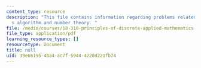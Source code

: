 ```yaml
---
content_type: resource
description: "This file contains information regarding problems related to euclid\u2019\
  s algorithm and number theory. "
file: /media/courses/18-310-principles-of-discrete-applied-mathematics-fall-2013/39e661954ba4ac7f59444220d221fb74_MIT18_310F13_rec10.pdf
file_type: application/pdf
learning_resource_types: []
resourcetype: Document
title: null
uid: 39e66195-4ba4-ac7f-5944-4220d221fb74
---
```

